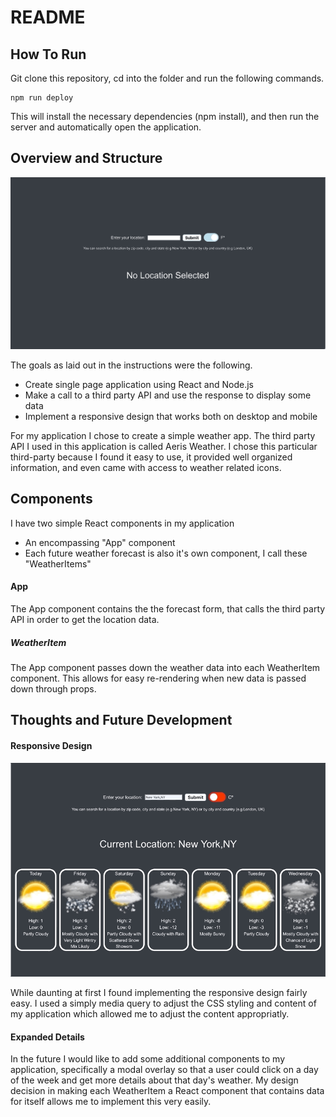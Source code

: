 # README

## How To Run

Git clone this repository, cd into the folder and run the following commands.

```
npm run deploy
```

This will install the necessary dependencies (npm install), and then run the server and automatically open the application.

## Overview and Structure

![](Desktop.gif)

The goals as laid out in the instructions were the following.

- Create single page application using React and Node.js
- Make a call to a third party API and use the response to display some data
- Implement a responsive design that works both on desktop and mobile

For my application I chose to create a simple weather app. The third party API I used in this application is called Aeris Weather. I chose this particular third-party because I found it easy to use, it provided well organized information, and even came with access to weather related icons.

## Components

I have two simple React components in my application

- An encompassing "App" component
- Each future weather forecast is also it's own component, I call these "WeatherItems"

#### App

The App component contains the the forecast form, that calls the third party API in order to get the location data.

##### WeatherItem

The App component passes down the weather data into each WeatherItem component. This allows for easy re-rendering when new data is passed down through props.

## Thoughts and Future Development

#### Responsive Design

![](Responsive.gif)

While daunting at first I found implementing the responsive design fairly easy. I used a simply media query to adjust the CSS styling and content of my application which allowed me to adjust the content appropriatly.

#### Expanded Details

In the future I would like to add some additional components to my application, specifically a modal overlay so that a user could click on a day of the week and get more details about that day's weather. My design decision in making each WeatherItem a React component that contains data for itself allows me to implement this very easily.
